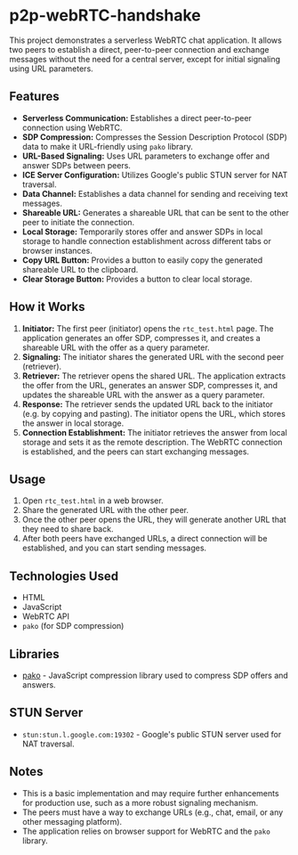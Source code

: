 # p2p-webRTC-handshake

This project demonstrates a serverless WebRTC chat application. It allows two peers to establish a direct, peer-to-peer connection and exchange messages without the need for a central server, except for initial signaling using URL parameters.

## Features

- **Serverless Communication:** Establishes a direct peer-to-peer connection using WebRTC.
- **SDP Compression:** Compresses the Session Description Protocol (SDP) data to make it URL-friendly using `pako` library.
- **URL-Based Signaling:** Uses URL parameters to exchange offer and answer SDPs between peers.
- **ICE Server Configuration:** Utilizes Google's public STUN server for NAT traversal.
- **Data Channel:** Establishes a data channel for sending and receiving text messages.
- **Shareable URL:** Generates a shareable URL that can be sent to the other peer to initiate the connection.
- **Local Storage:** Temporarily stores offer and answer SDPs in local storage to handle connection establishment across different tabs or browser instances.
- **Copy URL Button:** Provides a button to easily copy the generated shareable URL to the clipboard.
- **Clear Storage Button:** Provides a button to clear local storage.

## How it Works

1. **Initiator:** The first peer (initiator) opens the `rtc_test.html` page. The application generates an offer SDP, compresses it, and creates a shareable URL with the offer as a query parameter.
2. **Signaling:** The initiator shares the generated URL with the second peer (retriever).
3. **Retriever:** The retriever opens the shared URL. The application extracts the offer from the URL, generates an answer SDP, compresses it, and updates the shareable URL with the answer as a query parameter.
4. **Response:** The retriever sends the updated URL back to the initiator (e.g. by copying and pasting). The initiator opens the URL, which stores the answer in local storage.
5. **Connection Establishment:** The initiator retrieves the answer from local storage and sets it as the remote description. The WebRTC connection is established, and the peers can start exchanging messages.

## Usage

1. Open `rtc_test.html` in a web browser.
2. Share the generated URL with the other peer.
3. Once the other peer opens the URL, they will generate another URL that they need to share back.
4. After both peers have exchanged URLs, a direct connection will be established, and you can start sending messages.

## Technologies Used

- HTML
- JavaScript
- WebRTC API
- `pako` (for SDP compression)

## Libraries

- [pako](https://cdnjs.com/libraries/pako) - JavaScript compression library used to compress SDP offers and answers.

## STUN Server

- `stun:stun.l.google.com:19302` - Google's public STUN server used for NAT traversal.

## Notes

- This is a basic implementation and may require further enhancements for production use, such as a more robust signaling mechanism.
- The peers must have a way to exchange URLs (e.g., chat, email, or any other messaging platform).
- The application relies on browser support for WebRTC and the `pako` library.
